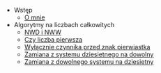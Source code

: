 + Wstęp
    - [O mnie](/code/oMnie.md)
+ Algorytmy na liczbach całkowitych
    - [NWD i NWW](/code/nwd.md)
    - [Czy liczba pierwsza](/code/czyPierwsza.md)
    - [Wyłącznie czynnika przed znak pierwiastka](/code/pierwiastek.md)
    - [Zamiana z systemu dziesietnego na dowolny](/code/naDowolny.md)
    - [Zamiana z dowolnego systemu na dziesietny](/code/naDziesietny.md)
